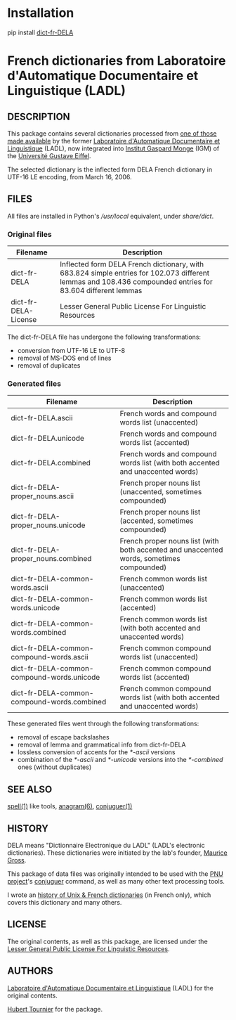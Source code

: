 # Installation
pip install [dict-fr-DELA](https://pypi.org/project/dict-fr-DELA/)

# French dictionaries from Laboratoire d'Automatique Documentaire et Linguistique (LADL)

## DESCRIPTION
This package contains several dictionaries processed from [one of those made available](https://infolingu.univ-mlv.fr/DonneesLinguistiques/Dictionnaires/telechargement.html)
by the former [Laboratoire d'Automatique Documentaire et Linguistique](https://infolingu.univ-mlv.fr/LADL/Historique.html) (LADL),
now integrated into [Institut Gaspard Monge](https://igm.univ-gustave-eiffel.fr/) (IGM) of the [Université Gustave Eiffel](https://www.univ-gustave-eiffel.fr/).

The selected dictionary is the inflected form DELA French dictionary in UTF-16 LE encoding, from March 16, 2006.

## FILES
All files are installed in Python's */usr/local* equivalent, under *share/dict*.

### Original files

Filename|Description
---|---
dict-fr-DELA|Inflected form DELA French dictionary, with 683.824 simple entries for 102.073 different lemmas and 108.436 compounded entries for 83.604 different lemmas
dict-fr-DELA-License|Lesser General Public License For Linguistic Resources

The dict-fr-DELA file has undergone the following transformations:
* conversion from UTF-16 LE to UTF-8
* removal of MS-DOS end of lines
* removal of duplicates

### Generated files

Filename|Description
---|---
dict-fr-DELA.ascii|French words and compound words list (unaccented)
dict-fr-DELA.unicode|French words and compound words list (accented)
dict-fr-DELA.combined|French words and compound words list (with both accented and unaccented words)
dict-fr-DELA-proper_nouns.ascii|French proper nouns list (unaccented, sometimes compounded)
dict-fr-DELA-proper_nouns.unicode|French proper nouns list (accented, sometimes compounded)
dict-fr-DELA-proper_nouns.combined|French proper nouns list (with both accented and unaccented words, sometimes compounded)
dict-fr-DELA-common-words.ascii|French common words list (unaccented)
dict-fr-DELA-common-words.unicode|French common words list (accented)
dict-fr-DELA-common-words.combined|French common words list (with both accented and unaccented words)
dict-fr-DELA-common-compound-words.ascii|French common compound words list (unaccented)
dict-fr-DELA-common-compound-words.unicode|French common compound words list (accented)
dict-fr-DELA-common-compound-words.combined|French common compound words list (with both accented and unaccented words)

These generated files went through the following transformations:
* removal of escape backslashes
* removal of lemma and grammatical info from dict-fr-DELA
* lossless conversion of accents for the *\*-ascii* versions
* combination of the *\*-ascii* and *\*-unicode* versions into the *\*-combined* ones (without duplicates)

## SEE ALSO
[spell(1)](https://www.freebsd.org/cgi/man.cgi?query=spell) like tools,
[anagram(6)](https://github.com/HubTou/anagram/blob/main/README.md),
[conjuguer(1)](https://github.com/HubTou/conjuguer/blob/main/README.md)

## HISTORY
DELA means "Dictionnaire Electronique du LADL" (LADL's electronic dictionaries). These dictionaries were initiated by the lab's founder, [Maurice Gross](https://fr.wikipedia.org/wiki/Maurice_Gross).

This package of data files was originally intended to be used with the [PNU project](https://github.com/HubTou/PNU)'s
[conjuguer](https://github.com/HubTou/conjuguer) command, as well as many other text processing tools.

I wrote an [history of Unix & French dictionaries](https://github.com/HubTou/PNU/wiki/Les-dictionnaires-sous-Unix) (in French only),
which covers this dictionary and many others.

## LICENSE
The original contents, as well as this package, are licensed under the [Lesser General Public License For Linguistic Resources](http://infolingu.univ-mlv.fr/DonneesLinguistiques/Lexiques-Grammaires/lgpllr.html).

## AUTHORS
[Laboratoire d'Automatique Documentaire et Linguistique](https://infolingu.univ-mlv.fr/LADL/Historique.html) (LADL) for the original contents.

[Hubert Tournier](https://github.com/HubTou) for the package.
